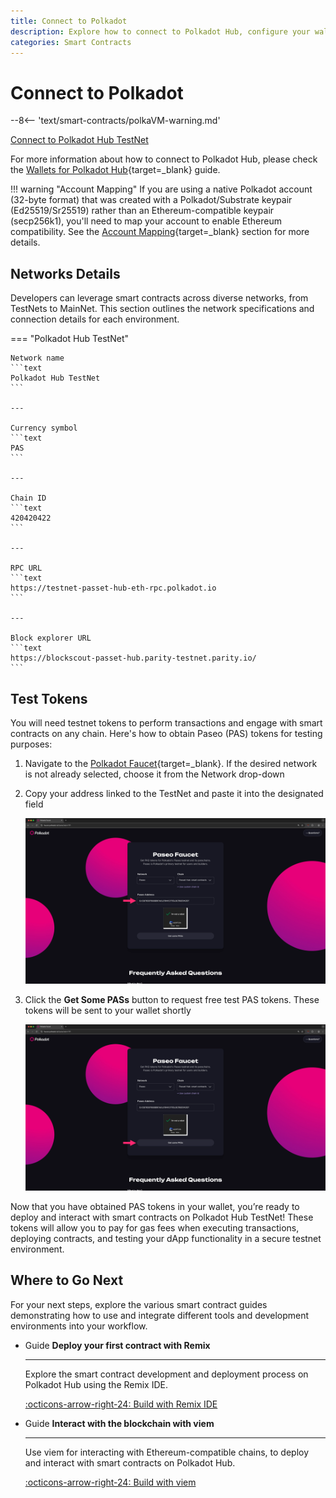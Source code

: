 ```yaml
---
title: Connect to Polkadot
description: Explore how to connect to Polkadot Hub, configure your wallet, and obtain test tokens for developing and testing smart contracts.
categories: Smart Contracts
---
```


# Connect to Polkadot

--8<-- 'text/smart-contracts/polkaVM-warning.md'

<div class="button-wrapper">
    <a href="#" class="md-button connectMetaMask" value="passetHub">Connect to Polkadot Hub TestNet</a>
</div>

For more information about how to connect to Polkadot Hub, please check the [Wallets for Polkadot Hub](/develop/smart-contracts/wallets/){target=\_blank} guide.

!!! warning "Account Mapping"
    If you are using a native Polkadot account (32-byte format) that was created with a Polkadot/Substrate keypair (Ed25519/Sr25519) rather than an Ethereum-compatible keypair (secp256k1), you'll need to map your account to enable Ethereum compatibility. See the [Account Mapping](/polkadot-protocol/smart-contract-basics/accounts#account-mapping-for-native-polkadot-accounts){target=\_blank} section for more details.

## Networks Details

Developers can leverage smart contracts across diverse networks, from TestNets to MainNet. This section outlines the network specifications and connection details for each environment.

=== "Polkadot Hub TestNet"

    Network name
    ```text
    Polkadot Hub TestNet
    ```

    ---

    Currency symbol
    ```text
    PAS
    ```

    ---
    
    Chain ID
    ```text
    420420422
    ```

    ---
    
    RPC URL
    ```text
    https://testnet-passet-hub-eth-rpc.polkadot.io
    ```

    ---
    
    Block explorer URL
    ```text
    https://blockscout-passet-hub.parity-testnet.parity.io/
    ```


## Test Tokens

You will need testnet tokens to perform transactions and engage with smart contracts on any chain. Here's how to obtain Paseo (PAS) tokens for testing purposes:

1. Navigate to the [Polkadot Faucet](https://faucet.polkadot.io/?parachain=1111){target=\_blank}. If the desired network is not already selected, choose it from the Network drop-down

2. Copy your address linked to the TestNet and paste it into the designated field

    ![](/images/develop/smart-contracts/connect-to-polkadot/connect-to-polkadot-1.webp)

3. Click the **Get Some PASs** button to request free test PAS tokens. These tokens will be sent to your wallet shortly

    ![](/images/develop/smart-contracts/connect-to-polkadot/connect-to-polkadot-2.webp)

Now that you have obtained PAS tokens in your wallet, you’re ready to deploy and interact with smart contracts on Polkadot Hub TestNet! These tokens will allow you to pay for gas fees when executing transactions, deploying contracts, and testing your dApp functionality in a secure testnet environment. 

## Where to Go Next

For your next steps, explore the various smart contract guides demonstrating how to use and integrate different tools and development environments into your workflow.

<div class="grid cards" markdown>

-   <span class="badge guide">Guide</span> __Deploy your first contract with Remix__

    ---

    Explore the smart contract development and deployment process on Polkadot Hub using the Remix IDE.

    [:octicons-arrow-right-24: Build with Remix IDE](/develop/smart-contracts/dev-environments/remix/)

-   <span class="badge guide">Guide</span> __Interact with the blockchain with viem__

    ---

    Use viem for interacting with Ethereum-compatible chains, to deploy and interact with smart contracts on Polkadot Hub.

    [:octicons-arrow-right-24: Build with viem](/develop/smart-contracts/libraries/viem/)

</div>

